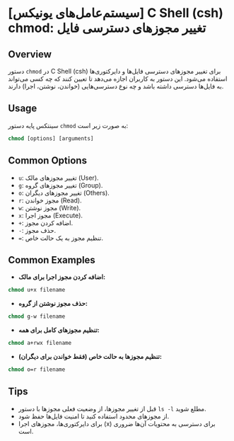 # [سیستم‌عامل‌های یونیکس] C Shell (csh) chmod: تغییر مجوزهای دسترسی فایل

## Overview
دستور `chmod` در C Shell (csh) برای تغییر مجوزهای دسترسی فایل‌ها و دایرکتوری‌ها استفاده می‌شود. این دستور به کاربران اجازه می‌دهد تا تعیین کنند که چه کسی می‌تواند به فایل‌ها دسترسی داشته باشد و چه نوع دسترسی‌هایی (خواندن، نوشتن، اجرا) دارند.

## Usage
سینتکس پایه دستور `chmod` به صورت زیر است:

```csh
chmod [options] [arguments]
```

## Common Options
- `u`: تغییر مجوزهای مالک (User).
- `g`: تغییر مجوزهای گروه (Group).
- `o`: تغییر مجوزهای دیگران (Others).
- `r`: مجوز خواندن (Read).
- `w`: مجوز نوشتن (Write).
- `x`: مجوز اجرا (Execute).
- `+`: اضافه کردن مجوز.
- `-`: حذف مجوز.
- `=`: تنظیم مجوز به یک حالت خاص.

## Common Examples
- **اضافه کردن مجوز اجرا برای مالک:**
```csh
chmod u+x filename
```

- **حذف مجوز نوشتن از گروه:**
```csh
chmod g-w filename
```

- **تنظیم مجوزهای کامل برای همه:**
```csh
chmod a+rwx filename
```

- **تنظیم مجوزها به حالت خاص (فقط خواندن برای دیگران):**
```csh
chmod o=r filename
```

## Tips
- قبل از تغییر مجوزها، از وضعیت فعلی مجوزها با دستور `ls -l` مطلع شوید.
- از مجوزهای محدود استفاده کنید تا امنیت فایل‌ها حفظ شود.
- برای دایرکتوری‌ها، مجوزهای اجرا (x) برای دسترسی به محتویات آن‌ها ضروری است.